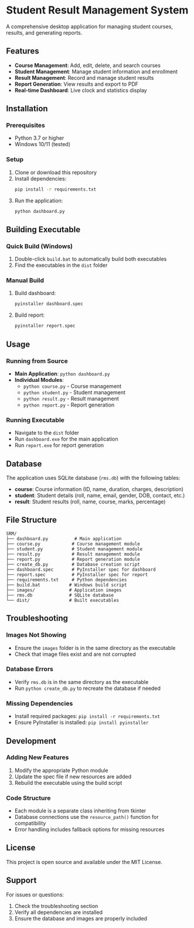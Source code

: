 # Student Result Management System

A comprehensive desktop application for managing student courses, results, and generating reports.

## Features

- **Course Management**: Add, edit, delete, and search courses
- **Student Management**: Manage student information and enrollment
- **Result Management**: Record and manage student results
- **Report Generation**: View results and export to PDF
- **Real-time Dashboard**: Live clock and statistics display

## Installation

### Prerequisites
- Python 3.7 or higher
- Windows 10/11 (tested)

### Setup
1. Clone or download this repository
2. Install dependencies:
   ```bash
   pip install -r requirements.txt
   ```
3. Run the application:
   ```bash
   python dashboard.py
   ```

## Building Executable

### Quick Build (Windows)
1. Double-click `build.bat` to automatically build both executables
2. Find the executables in the `dist` folder

### Manual Build
1. Build dashboard:
   ```bash
   pyinstaller dashboard.spec
   ```
2. Build report:
   ```bash
   pyinstaller report.spec
   ```

## Usage

### Running from Source
- **Main Application**: `python dashboard.py`
- **Individual Modules**:
  - `python course.py` - Course management
  - `python student.py` - Student management
  - `python result.py` - Result management
  - `python report.py` - Report generation

### Running Executable
- Navigate to the `dist` folder
- Run `dashboard.exe` for the main application
- Run `report.exe` for report generation

## Database

The application uses SQLite database (`rms.db`) with the following tables:
- **course**: Course information (ID, name, duration, charges, description)
- **student**: Student details (roll, name, email, gender, DOB, contact, etc.)
- **result**: Student results (roll, name, course, marks, percentage)

## File Structure

```
SRM/
├── dashboard.py          # Main application
├── course.py            # Course management module
├── student.py           # Student management module
├── result.py            # Result management module
├── report.py            # Report generation module
├── create_db.py         # Database creation script
├── dashboard.spec       # PyInstaller spec for dashboard
├── report.spec          # PyInstaller spec for report
├── requirements.txt     # Python dependencies
├── build.bat           # Windows build script
├── images/             # Application images
├── rms.db              # SQLite database
└── dist/               # Built executables
```

## Troubleshooting

### Images Not Showing
- Ensure the `images` folder is in the same directory as the executable
- Check that image files exist and are not corrupted

### Database Errors
- Verify `rms.db` is in the same directory as the executable
- Run `python create_db.py` to recreate the database if needed

### Missing Dependencies
- Install required packages: `pip install -r requirements.txt`
- Ensure PyInstaller is installed: `pip install pyinstaller`

## Development

### Adding New Features
1. Modify the appropriate Python module
2. Update the spec file if new resources are added
3. Rebuild the executable using the build script

### Code Structure
- Each module is a separate class inheriting from tkinter
- Database connections use the `resource_path()` function for compatibility
- Error handling includes fallback options for missing resources

## License

This project is open source and available under the MIT License.

## Support

For issues or questions:
1. Check the troubleshooting section
2. Verify all dependencies are installed
3. Ensure the database and images are properly included
